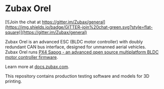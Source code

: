 # Zubax Orel

[![Join the chat at https://gitter.im/Zubax/general](https://img.shields.io/badge/GITTER-join%20chat-green.svg?style=flat-square)](https://gitter.im/Zubax/general)

Zubax Orel is an advanced ESC (BLDC motor controller) with doubly redundant CAN bus interface,
designed for unmanned aerial vehicles.
Zubax Orel runs
[PX4 Sapog - an advanced open source multiplatform BLDC motor controller firmware](https://docs.zubax.com/sapog).

Learn more at [docs.zubax.com](https://docs.zubax.com).

This repository contains production testing software and models for 3D printing.
